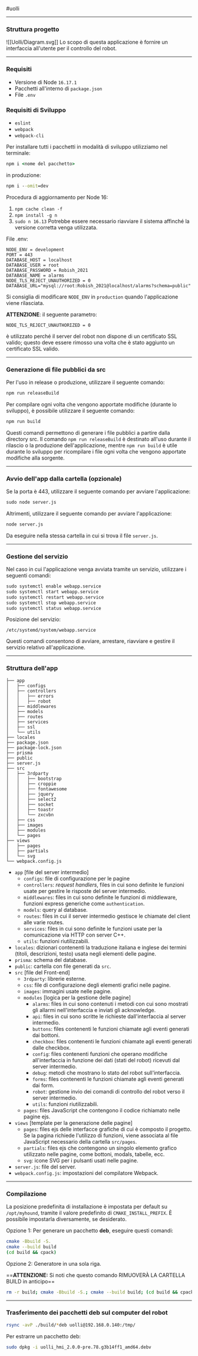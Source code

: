 #uolli

---

### Struttura progetto

![[Uolli/Diagram.svg]]
Lo scopo di questa applicazione è fornire un interfaccia all'utente per il controllo del robot.

---
### Requisiti
- Versione di Node `16.17.1`
- Pacchetti all'interno di `package.json`
- File `.env`

### Requisiti di Sviluppo
- `eslint`
- `webpack`
- `webpack-cli`


Per installare tutti i pacchetti in modalità di sviluppo utilizziamo nel terminale:
```cmd
npm i <nome del pacchetto>
```
in produzione:
```cmd
npm i --omit=dev
```


Procedura di aggiornamento per Node 16:
1) `npm cache clean -f`
2) `npm install -g n`
3) `sudo n 16.13`
Potrebbe essere necessario riavviare il sistema affinché la versione corretta venga utilizzata.

File .env:
```env
NODE_ENV = development
PORT = 443
DATABASE_HOST = localhost
DATABASE_USER = root
DATABASE_PASSWORD = Robish_2021
DATABASE_NAME = alarms
NODE_TLS_REJECT_UNAUTHORIZED = 0
DATABASE_URL="mysql://root:Robish_2021@localhost/alarms?schema=public"
```
Si consiglia di modificare `NODE_ENV` in `production` quando l'applicazione viene rilasciata.

**ATTENZIONE**: il seguente parametro:
```env
NODE_TLS_REJECT_UNAUTHORIZED = 0
```
è utilizzato perché il server del robot non dispone di un certificato SSL valido; questo deve essere rimosso una volta che è stato aggiunto un certificato SSL valido.

---

### Generazione di file pubblici da src
Per l'uso in release o produzione, utilizzare il seguente comando:
```cmd
npm run releaseBuild
```

Per compilare ogni volta che vengono apportate modifiche (durante lo sviluppo), è possibile utilizzare il seguente comando:
```cmd
npm run build
```

Questi comandi permettono di generare i file pubblici a partire dalla directory src. Il comando `npm run releaseBuild` è destinato all'uso durante il rilascio o la produzione dell'applicazione, mentre `npm run build` è utile durante lo sviluppo per ricompilare i file ogni volta che vengono apportate modifiche alla sorgente.

---
### Avvio dell'app dalla cartella (opzionale)
Se la porta è 443, utilizzare il seguente comando per avviare l'applicazione:
```cmd
sudo node server.js
```

Altrimenti, utilizzare il seguente comando per avviare l'applicazione:
```cmd
node server.js
```
Da eseguire nella stessa cartella in cui si trova il file `server.js`.

___
### Gestione del servizio
Nel caso in cui l'applicazione venga avviata tramite un servizio, utilizzare i seguenti comandi:

```cmd
sudo systemctl enable webapp.service
sudo systemctl start webapp.service
sudo systemctl restart webapp.service
sudo systemctl stop webapp.service
sudo systemctl status webapp.service
```

Posizione del servizio:
```path
/etc/systemd/system/webapp.service
```
Questi comandi consentono di avviare, arrestare, riavviare e gestire il servizio relativo all'applicazione.

___
### Struttura dell'app

```
├── app
│   ├── configs
│   ├── controllers
│   │   ├── errors
│   │   ├── robot
│   ├── middlewares
│   ├── models
│   ├── routes
│   ├── services
│   ├── ssl
│   └── utils
├── locales
├── package.json
├── package-lock.json
├── prisma
├── public
├── server.js
├── src
│   ├── 3rdparty
│   │   ├── bootstrap
│   │   ├── croppie
│   │   ├── fontawesome
│   │   ├── jquery
│   │   ├── select2
│   │   ├── socket
│   │   ├── toastr
│   │   └── zxcvbn
│   ├── css
│   ├── images
│   ├── modules
│   └── pages
├── views
│   ├── pages
│   ├── partials
│   └── svg
└── webpack.config.js
```

- `app` [file del server intermedio]
	- `configs`: file di configurazione per le pagine
	- `controllers`: _request handlers_, files in cui sono definite le funzioni usate per gestire le risposte del server intermedio.
	- `middlewares`: files in cui sono definite le funzioni di middleware, funzioni express generiche come `authentication`.
	- `models`: query al database.
	- `routes`: files in cui il server intermedio gestisce le chiamate del client alle varie routes.
	- `services`: files in cui sono definite le funzioni usate per la comunicazione via HTTP con server C++.
	- `utils`: funzioni riutilizzabili.
- `locales`: dizionari contenenti la traduzione italiana e inglese dei termini (titoli, descrizioni, testo) usata negli elementi delle pagine.
- `prisma`: schema del database.
- `public`: cartella con file generati da `src`.
- `src` [file del Front-end]
	- `3rdparty`: librerie esterne.
	- `css`: file di configurazione degli elementi grafici nelle pagine.
	- `images`: immagini usate nelle pagine.
	- `modules` [logica per la gestione delle pagine]
		- `alarms`: files in cui sono contenuti i metodi con cui sono mostrati gli allarmi nell'interfaccia e inviati gli acknowledge.
		- `api`: files in cui sono scritte le richieste dall'interfaccia al server intermedio.
		- `buttons`: files contenenti le funzioni chiamate agli eventi generati dai bottoni.
		- `checkbox`: files contenenti le funzioni chiamate agli eventi generati dalle checkbox.
		- `config`: files contenenti funzioni che operano modifiche all'interfaccia in funzione dei dati (stati del robot) ricevuti dal server intermedio.
		- `debug`: metodi che mostrano lo stato del robot sull'interfaccia.
		- `forms`: files contenenti le funzioni chiamate agli eventi generati dai form.
		- `robot`: gestione invio dei comandi di controllo del robot verso il server intermedio.
		- `utils`: funzioni riutilizzabili.
	- `pages`: files JavaScript che contengono il codice richiamato nelle pagine ejs.
- `views` [template per la generazione delle pagine]
	- `pages`: files ejs delle interfacce grafiche di cui è composto il progetto. Se la pagina richiede l'utilizzo di funzioni, viene associata al file JavaScript necessario della cartella `src/pages`.
	- `partials`: files ejs che contengono un singolo elemento grafico utilizzato nelle pagine, come bottoni, modals, tabelle, ecc.
	- `svg`: icone SVG per i pulsanti usati nelle pagine.
- `server.js`: file del server.
- `webpack.config.js`: impostazioni del compilatore Webpack.

___
### Compilazione
La posizione predefinita di installazione è impostata per default su `/opt/myhound`, tramite il valore predefinito di `CMAKE_INSTALL_PREFIX`. È possibile impostarla diversamente, se desiderato.

Opzione 1: Per generare un pacchetto **deb**, eseguire questi comandi:
```bash
cmake -Bbuild -S.
cmake --build build
(cd build && cpack)
```

Opzione 2: Generatore in una sola riga.

==**ATTENZIONE:** Si noti che questo comando RIMUOVERÀ LA CARTELLA BUILD in anticipo==
```bash
rm -r build; cmake -Bbuild -S.; cmake --build build; (cd build && cpack)
```


___

### Trasferimento dei pacchetti deb sul computer del robot
```bash
rsync -avP ./build/*deb uolli@192.168.0.140:/tmp/
```

Per estrarre un pacchetto deb:
```bash
sudo dpkg -i uolli_hmi_2.0.0-pre.78.g3b14ff1_amd64.debv
```




